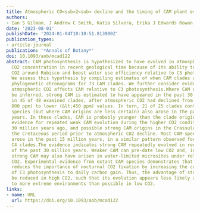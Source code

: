 ```yaml
---
title: Atmospheric CO<sub>2<sub> decline and the timing of CAM plant evolution
authors:
- Ian S Gilman, J Andrew C Smith, Katia Silvera, Erika J Edwards Rowan F Sage
date: '2023-08-01'
publishDate: '2024-01-04T18:10:51.813900Z'
publication_types:
- article-journal
publication: '*Annals of Botany*'
doi: 10.1093/aob/mcad122
abstract: CAM photosynthesis is hypothesized to have evolved in atmospheres of low
  CO2 concentration in recent geological time because of its ability to concentrate
  CO2 around Rubisco and boost water use efficiency relative to C3 photosynthesis.
  We assess this hypothesis by compiling estimates of when CAM clades arose using
  phylogenetic chronograms for 73 CAM clades. We further consider evidence of how
  atmospheric CO2 affects CAM relative to C3 photosynthesis.Where CAM origins can
  be inferred, strong CAM is estimated to have appeared in the past 30 million years
  in 46 of 48 examined clades, after atmospheric CO2 had declined from high (near
  800 ppm) to lower (&lt;450 ppm) values. In turn, 21 of 25 clades containing CAM
  species (but where CAM origins are less certain) also arose in the past 30 million
  years. In these clades, CAM is probably younger than the clade origin. We found
  evidence for repeated weak CAM evolution during the higher CO2 conditions before
  30 million years ago, and possible strong CAM origins in the Crassulaceae during
  the Cretaceous period prior to atmospheric CO2 decline. Most CAM-specific clades
  arose in the past 15 million years, in a similar pattern observed for origins of
  C4 clades.The evidence indicates strong CAM repeatedly evolved in reduced CO2 conditions
  of the past 30 million years. Weaker CAM can pre-date low CO2 and, in the Crassulaceae,
  strong CAM may also have arisen in water-limited microsites under relatively high
  CO2. Experimental evidence from extant CAM species demonstrates that elevated CO2
  reduces the importance of nocturnal CO2 fixation by increasing the contribution
  of C3 photosynthesis to daily carbon gain. Thus, the advantage of strong CAM would
  be reduced in high CO2, such that its evolution appears less likely and restricted
  to more extreme environments than possible in low CO2.
links:
- name: URL
  url: https://doi.org/10.1093/aob/mcad122
---
```

